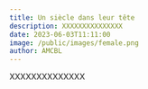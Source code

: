 ```yaml
---
title: Un siècle dans leur tête
description: XXXXXXXXXXXXXXX
date: 2023-06-03T11:11:00
image: /public/images/female.png
author: AMCBL
---
```

XXXXXXXXXXXXXX
